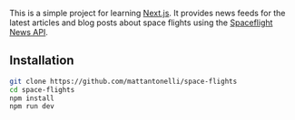 This is a simple project for learning [Next.js](https://nextjs.org/). It provides news feeds for the latest articles and blog posts about space flights using the [Spaceflight News API](https://spaceflightnewsapi.net/).

## Installation

```bash
git clone https://github.com/mattantonelli/space-flights
cd space-flights
npm install
npm run dev
```